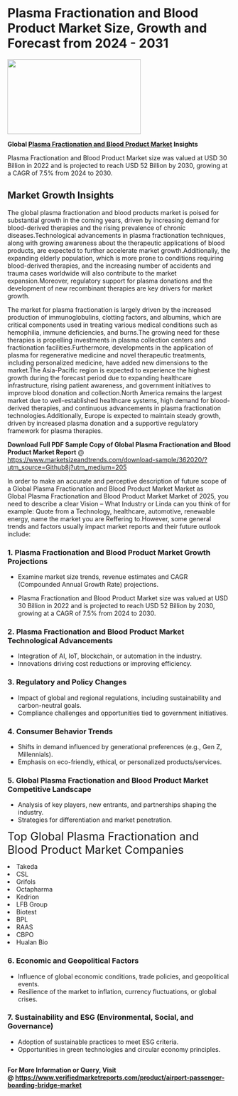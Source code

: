 <H1>Plasma Fractionation and Blood Product Market Size, Growth and Forecast from 2024 - 2031</H1><img class="aligncenter size-medium wp-image-584254" src="https://thirdeyenews.in/wp-content/uploads/2024/09/Global-Market-Research-300x168.jpeg" alt="" width="300" height="168" /><p><strong>Global&nbsp;<a href="https://www.marketsizeandtrends.com/download-sample/362020/?utm_source=Github8j?utm_medium=205">Plasma Fractionation and Blood Product Market</a> Insights</strong></p><p>Plasma Fractionation and Blood Product Market size was valued at USD 30 Billion in 2022 and is projected to reach USD 52 Billion by 2030, growing at a CAGR of 7.5% from 2024 to 2030.</p><p><!DOCTYPE html> <html lang="en"> <head> <meta charset="UTF-8"> <meta name="viewport" content="width=device-width, initial-scale=1.0"> <title>Plasma Fractionation and Blood Product Market Growth Insights</title> </head> <body> <h2>Market Growth Insights</h2> <p>The global plasma fractionation and blood products market is poised for substantial growth in the coming years, driven by increasing demand for blood-derived therapies and the rising prevalence of chronic diseases.Technological advancements in plasma fractionation techniques, along with growing awareness about the therapeutic applications of blood products, are expected to further accelerate market growth.Additionally, the expanding elderly population, which is more prone to conditions requiring blood-derived therapies, and the increasing number of accidents and trauma cases worldwide will also contribute to the market expansion.Moreover, regulatory support for plasma donations and the development of new recombinant therapies are key drivers for market growth.</p> <p>The market for plasma fractionation is largely driven by the increased production of immunoglobulins, clotting factors, and albumins, which are critical components used in treating various medical conditions such as hemophilia, immune deficiencies, and burns.The growing need for these therapies is propelling investments in plasma collection centers and fractionation facilities.Furthermore, developments in the application of plasma for regenerative medicine and novel therapeutic treatments, including personalized medicine, have added new dimensions to the market.The Asia-Pacific region is expected to experience the highest growth during the forecast period due to expanding healthcare infrastructure, rising patient awareness, and government initiatives to improve blood donation and collection.North America remains the largest market due to well-established healthcare systems, high demand for blood-derived therapies, and continuous advancements in plasma fractionation technologies.Additionally, Europe is expected to maintain steady growth, driven by increased plasma donation and a supportive regulatory framework for plasma therapies.</p> <p><span class=""><strong>Download Full PDF Sample Copy of Global Plasma Fractionation and Blood Product Market Report</strong> @ <a href="https://www.marketsizeandtrends.com/download-sample/362020/?utm_source=Github8j?utm_medium=205" target="_blank">https://www.marketsizeandtrends.com/download-sample/362020/?utm_source=Github8j?utm_medium=205</a></span></p><p>In order to make an accurate and perceptive description of future scope of a Global&nbsp;Plasma Fractionation and Blood Product Market Market as Global&nbsp;Plasma Fractionation and Blood Product Market Market of 2025, you need to describe a clear Vision &ndash; What Industry or Linda can you think of for example: Quote from a Technology, healthcare, automotive, renewable energy, name the market you are Reffering to.However, some general trends and factors usually impact market reports and their future outlook include:</p><h3>1.&nbsp;<strong>Plasma Fractionation and Blood Product Market Growth Projections</strong></h3><ul><li>Examine market size trends, revenue estimates and CAGR (Compounded Annual Growth Rate) projections.</li><li><p>Plasma Fractionation and Blood Product Market size was valued at USD 30 Billion in 2022 and is projected to reach USD 52 Billion by 2030, growing at a CAGR of 7.5% from 2024 to 2030.</p></li></ul><h3>2.&nbsp;<strong>Plasma Fractionation and Blood Product Market Technological Advancements</strong></h3><ul><li>Integration of AI, IoT, blockchain, or automation in the industry.</li><li>Innovations driving cost reductions or improving efficiency.</li></ul><h3>3.&nbsp;<strong>Regulatory and Policy Changes</strong></h3><ul><li>Impact of global and regional regulations, including sustainability and carbon-neutral goals.</li><li>Compliance challenges and opportunities tied to government initiatives.</li></ul><h3>4.&nbsp;<strong>Consumer Behavior Trends</strong></h3><ul><li>Shifts in demand influenced by generational preferences (e.g., Gen Z, Millennials).</li><li>Emphasis on eco-friendly, ethical, or personalized products/services.</li></ul><h3>5.&nbsp;<strong>Global Plasma Fractionation and Blood Product Market Competitive Landscape</strong></h3><ul><li>Analysis of key players, new entrants, and partnerships shaping the industry.</li><li>Strategies for differentiation and market penetration.</li></ul><p data-pm-slice="1 1 []"><span style="color: inherit; font-family: inherit; font-size: 25px;">Top Global Plasma Fractionation and Blood Product Market Companies</span></p><div class="" data-test-id=""><p><li>Takeda</li><li> CSL</li><li> Grifols</li><li> Octapharma</li><li> Kedrion</li><li> LFB Group</li><li> Biotest</li><li> BPL</li><li> RAAS</li><li> CBPO</li><li> Hualan Bio</li></p></div><h3>6.&nbsp;<strong>Economic and Geopolitical Factors</strong></h3><ul><li>Influence of global economic conditions, trade policies, and geopolitical events.</li><li>Resilience of the market to inflation, currency fluctuations, or global crises.</li></ul><h3>7.&nbsp;<strong>Sustainability and ESG (Environmental, Social, and Governance)</strong></h3><ul><li>Adoption of sustainable practices to meet ESG criteria.</li><li>Opportunities in green technologies and circular economy principles.</li></ul><h2><strong style="font-size: 14px;">For More Information or Query, Visit @&nbsp;</strong><a style="background-color: #ffffff; font-size: 14px;" href="https://www.marketsizeandtrends.com/report/plasma-fractionation-and-blood-product-market/" target="_blank">https://www.verifiedmarketreports.com/product/airport-passenger-boarding-bridge-market</a></h2>